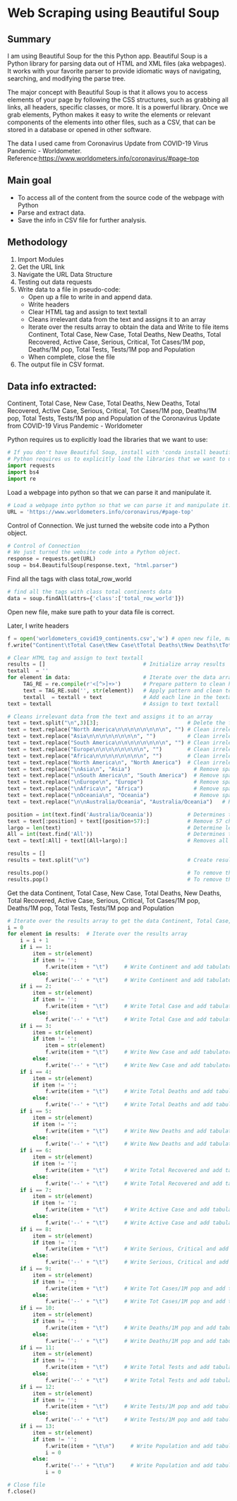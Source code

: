 # Web Scraping using Beautiful Soup

## Summary

I am using Beautiful Soup for the this Python app. Beautiful Soup is a Python library for parsing data out of HTML and XML files (aka webpages). It works with your favorite parser to provide idiomatic ways of navigating, searching, and modifying the parse tree. 

The major concept with Beautiful Soup is that it allows you to access elements of your page by following the CSS structures, such as grabbing all links, all headers, specific classes, or more. It is a powerful library. Once we grab elements, Python makes it easy to write the elements or relevant components of the elements into other files, such as a CSV, that can be stored in a database or opened in other software.

The data I used came from Coronavirus Update from COVID-19 Virus Pandemic - Worldometer. Reference:https://www.worldometers.info/coronavirus/#page-top

## Main goal

+ To access all of the content from the source code of the webpage with Python
+ Parse and extract data. 
+ Save the info in CSV file for further analysis.

## Methodology

1. Import Modules
2. Get the URL link
3. Navigate the URL Data Structure
4. Testing out data requests
5. Write data to a file in pseudo-code:
    + Open up a file to write in and append data. 
    + Write headers
    + Clear HTML tag and assign to text textall
    + Cleans irrelevant data from the text and assigns it to an array
    + Iterate over the results array to obtain the data and Write to file items Continent, Total Case, New Case, Total Deaths, New Deaths, Total Recovered, Active Case, Serious, Critical, Tot Cases/1M pop, Deaths/1M pop, Total Tests, Tests/1M pop and Population 
    + When complete, close the file
6. The output file in CSV format.

## Data info extracted:

Continent, Total Case, New Case, Total Deaths, New Deaths, Total Recovered, Active Case, Serious, Critical, Tot Cases/1M pop, Deaths/1M pop, Total Tests, Tests/1M pop and Population of the Coronavirus Update from COVID-19 Virus Pandemic - Worldometer

Python requires us to explicitly load the libraries that we want to use:


```python
# If you don't have Beautiful Soup, install with 'conda install beautifulsoup' in terminal
# Python requires us to explicitly load the libraries that we want to use:
import requests
import bs4
import re
```

Load a webpage into python so that we can parse it and manipulate it.


```python
# Load a webpage into python so that we can parse it and manipulate it.
URL = 'https://www.worldometers.info/coronavirus/#page-top'
```

Control of Connection. We just turned the website code into a Python object. 


```python
# Control of Connection
# We just turned the website code into a Python object. 
response = requests.get(URL)
soup = bs4.BeautifulSoup(response.text, "html.parser")
```

Find all the tags with class total_row_world


```python
# find all the tags with class total continents data
data = soup.findAll(attrs={'class':['total_row_world']})
```

Open new file, make sure path to your data file is correct.

Later, I write headers


```python
f = open('worldometers_covid19_continents.csv','w') # open new file, make sure path to your data file is correct
f.write("Continent\tTotal Case\tNew Case\tTotal Deaths\tNew Deaths\tTotal Recovered\tActive Case\tSerious, Critical\tTot Cases/1M pop\tDeaths/1M pop\tTotal Tests\tTests/1M pop\tPopulation" + "\n") # write headers
```


```python
# Clear HTML tag and assign to text textall
results = []                               # Initialize array results
textall  = '' 
for element in data:                       # Iterate over the data array
     TAG_RE = re.compile(r'<[^>]+>')       # Prepare pattern to clean html tag from str (element) strings
     text = TAG_RE.sub('', str(element))   # Apply pattern and clean text html tag
     textall  = textall + text             # Add each line in the textall string
text = textall                             # Assign to text textall
```


```python
# Cleans irrelevant data from the text and assigns it to an array
text = text.split("\n",3)[3];                            # Delete the first 3 lines of the text
text = text.replace("North America\n\n\n\n\n\n\n\n", "") # Clean irrelevant data from the text
text = text.replace("Asia\n\n\n\n\n\n\n\n", "")          # Clean irrelevant data from the text
text = text.replace("South America\n\n\n\n\n\n\n\n", "") # Clean irrelevant data from the text
text = text.replace("Europe\n\n\n\n\n\n\n\n", "")        # Clean irrelevant data from the text
text = text.replace("Africa\n\n\n\n\n\n\n\n", "")        # Clean irrelevant data from the text
text = text.replace("North America\n", "North America")  # Clean irrelevant data from the text
text = text.replace("\nAsia\n", "Asia")                    # Remove space after string 
text = text.replace("\nSouth America\n", "South America")  # Remove space after string 
text = text.replace("\nEurope\n", "Europe")                # Remove space after string
text = text.replace("\nAfrica\n", "Africa")                # Remove space after string
text = text.replace("\nOceania\n", "Oceania")              # Remove space after string 
text = text.replace("\n\nAustralia/Oceania", "Australia/Oceania")   # Remove space before string

position = int(text.find('Australia/Oceania'))           # Determines the position of the Australia / Oceania string   
text = text[:position] + text[(position+57):]            # Remove 57 characters after the string Australia / Oceania
largo = len(text)                                        # Determine length of text                                    
All = int(text.find('All'))                              # Determines the position of the string All    
text = text[:All] + text[(All+largo):]                   # Removes all characters from the text starting from the string All to the end

results = []
results = text.split("\n")                               # Create result arrays with valid data

results.pop()                                            # To remove the last item from the list            
results.pop()                                            # To remove the last item from the list
```


Get the data Continent, Total Case, New Case, Total Deaths, New Deaths, Total Recovered, Active Case, Serious, Critical, Tot Cases/1M pop, Deaths/1M pop, Total Tests, Tests/1M pop and Population


```python
# Iterate over the results array to get the data Continent, Total Case, New Case, Total Deaths, New Deaths, Total Recovered, Active Case, Serious, Critical, Tot Cases/1M pop, Deaths/1M pop, Total Tests, Tests/1M pop and Population
i = 0
for element in results:  # Iterate over the results array
    i = i + 1
    if i == 1:         
        item = str(element)
        if item != '':
            f.write(item + "\t")     # Write Continent and add tabulator
        else:
            f.write('--' + "\t")     # Write Continent and add tabulator
    if i == 2: 
        item = str(element)
        if item != '':
            f.write(item + "\t")     # Write Total Case and add tabulator
        else:
            f.write('--' + "\t")     # Write Total Case and add tabulator
    if i == 3: 
        item = str(element)
        if item != '':
            item = str(element)
            f.write(item + "\t")     # Write New Case and add tabulator
        else:
            f.write('--' + "\t")     # Write New Case and add tabulator
    if i == 4: 
        item = str(element)
        if item != '':
            f.write(item + "\t")     # Write Total Deaths and add tabulator
        else:
            f.write('--' + "\t")     # Write Total Deaths and add tabulator
    if i == 5: 
        item = str(element)
        if item != '':
            f.write(item + "\t")     # Write New Deaths and add tabulator
        else:
            f.write('--' + "\t")     # Write New Deaths and add tabulator 
    if i == 6: 
        item = str(element)
        if item != '':
            f.write(item + "\t")     # Write Total Recovered and add tabulator
        else:
            f.write('--' + "\t")     # Write Total Recovered and add tabulator 
    if i == 7: 
        item = str(element)
        if item != '':
            f.write(item + "\t")     # Write Active Case and add tabulator
        else:
            f.write('--' + "\t")     # Write Active Case and add tabulator 
    if i == 8: 
        item = str(element)
        if item != '':
            f.write(item + "\t")     # Write Serious, Critical and add tabulator
        else:
            f.write('--' + "\t")     # Write Serious, Critical and add tabulator 
    if i == 9: 
        item = str(element)
        if item != '':
            f.write(item + "\t")     # Write Tot Cases/1M pop and add tabulator
        else:
            f.write('--' + "\t")     # Write Tot Cases/1M pop and add tabulator 
    if i == 10: 
        item = str(element)
        if item != '':
            f.write(item + "\t")     # Write Deaths/1M pop and add tabulator
        else:
            f.write('--' + "\t")     # Write Deaths/1M pop and add tabulator  
    if i == 11: 
        item = str(element)
        if item != '':
            f.write(item + "\t")     # Write Total Tests and add tabulator
        else:
            f.write('--' + "\t")     # Write Total Tests and add tabulator 
    if i == 12: 
        item = str(element)
        if item != '':
            f.write(item + "\t")     # Write Tests/1M pop and add tabulator
        else:
            f.write('--' + "\t")     # Write Tests/1M pop and add tabulator 
    if i == 13: 
        item = str(element)
        if item != '':
            f.write(item + "\t\n")     # Write Population and add tabulator
            i = 0
        else:
            f.write('--' + "\t\n")     # Write Population and add tabulator 
            i = 0
```


```python
# Close file
f.close()
```


```python

```
